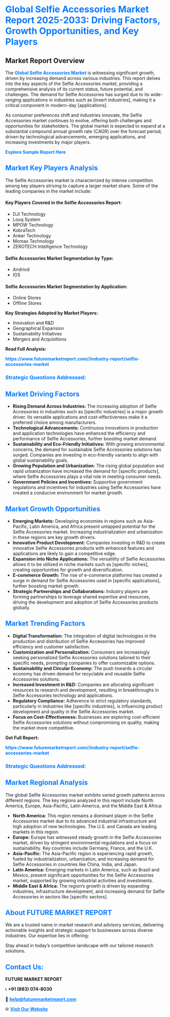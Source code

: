<h1 style="color: #007BFF;">Global Selfie Accessories Market Report 2025-2033: Driving Factors, Growth Opportunities, and Key Players</h1>

<section id="overview">
<h2>Market Report Overview</h2>
<p>The <a href="https://www.futuremarketreport.com//industry-report/selfie-accessories-market" style="color: #007BFF; text-decoration: none;"><strong>Global Selfie Accessories Market</strong></a> is witnessing significant growth, driven by increasing demand across various industries. This report delves into the key aspects of the Selfie Accessories market, providing a comprehensive analysis of its current status, future potential, and challenges. The demand for Selfie Accessories has surged due to its wide-ranging applications in industries such as [insert industries], making it a critical component in modern-day [applications].</p>
<p>As consumer preferences shift and industries innovate, the Selfie Accessories market continues to evolve, offering both challenges and opportunities for stakeholders. The global market is expected to expand at a substantial compound annual growth rate (CAGR) over the forecast period, driven by technological advancements, emerging applications, and increasing investments by major players.</p>
</section>

<section id="overview">
<p><a href="https://www.futuremarketreport.com//request-sample/reportId=81735" style="color: #007BFF; text-decoration: none;"><strong>Explore Sample Report Here</strong></a></p>
</section>

<section id="key-players">
<h2 style="color: #007BFF;">Market Key Players Analysis</h2>
<p>The Selfie Accessories market is characterized by intense competition among key players striving to capture a larger market share. Some of the leading companies in the market include:</p>
<h4>Key Players Covered in the Selfie Accessories Report:</h4>
<ul><li>DJI Technology</li><li>Looq System</li><li>MPOW Technology</li><li>KobraTech</li><li>Anker Technology</li><li>Momax Technology</li><li>ZEROTECH Intelligence Technology</li></ul>
<h4>Selfie Accessories Market Segmentation by Type:</h4>
<ul><li>Andriod</li><li>IOS</li></ul>

<h4>Selfie Accessories Market Segmentation by Application:</h4>
<ul><li>Online Stores</li><li>Offline Stores</li></ul>
<p><strong>Key Strategies Adopted by Market Players:</strong></p>
<ul>
<li>Innovation and R&D</li>
<li>Geographical Expansion</li>
<li>Sustainability Initiatives</li>
<li>Mergers and Acquisitions</li>
</ul>
</section>

<section>
<p><strong>Read Full Analysis: </strong></p><a href="https://www.futuremarketreport.com//industry-report/selfie-accessories-market" style="color: #007BFF; text-decoration: none;"><strong>https://www.futuremarketreport.com//industry-report/selfie-accessories-market</strong></a>
<h3 style="color: #007BFF;">Strategic Questions Addressed:</h3>
</section>

<section id="driving-factors">
<h2 style="color: #007BFF;">Market Driving Factors</h2>
<ul>
<li><strong>Rising Demand Across Industries:</strong> The increasing adoption of Selfie Accessories in industries such as [specific industries] is a major growth driver. Its versatile applications and cost-effectiveness make it a preferred choice among manufacturers.</li>
<li><strong>Technological Advancements:</strong> Continuous innovations in production and application technologies have enhanced the efficiency and performance of Selfie Accessories, further boosting market demand.</li>
<li><strong>Sustainability and Eco-Friendly Initiatives:</strong> With growing environmental concerns, the demand for sustainable Selfie Accessories solutions has surged. Companies are investing in eco-friendly variants to align with global sustainability goals.</li>
<li><strong>Growing Population and Urbanization:</strong> The rising global population and rapid urbanization have increased the demand for [specific products], where Selfie Accessories plays a vital role in meeting consumer needs.</li>
<li><strong>Government Policies and Incentives:</strong> Supportive government regulations and incentives for industries using Selfie Accessories have created a conducive environment for market growth.</li>
</ul>
</section>

<section id="growth-opportunities">
<h2 style="color: #007BFF;">Market Growth Opportunities</h2>
<ul>
<li><strong>Emerging Markets:</strong> Developing economies in regions such as Asia-Pacific, Latin America, and Africa present untapped potential for the Selfie Accessories market. Increasing industrialization and urbanization in these regions are key growth drivers.</li>
<li><strong>Innovative Product Development:</strong> Companies investing in R&D to create innovative Selfie Accessories products with enhanced features and applications are likely to gain a competitive edge.</li>
<li><strong>Expansion into Niche Applications:</strong> The versatility of Selfie Accessories allows it to be utilized in niche markets such as [specific niches], creating opportunities for growth and diversification.</li>
<li><strong>E-commerce Growth:</strong> The rise of e-commerce platforms has created a surge in demand for Selfie Accessories used in [specific applications], further boosting market growth.</li>
<li><strong>Strategic Partnerships and Collaborations:</strong> Industry players are forming partnerships to leverage shared expertise and resources, driving the development and adoption of Selfie Accessories products globally.</li>
</ul>
</section>

<section id="trending-factors">
<h2 style="color: #007BFF;">Market Trending Factors</h2>
<ul>
<li><strong>Digital Transformation:</strong> The integration of digital technologies in the production and distribution of Selfie Accessories has improved efficiency and customer satisfaction.</li>
<li><strong>Customization and Personalization:</strong> Consumers are increasingly seeking personalized Selfie Accessories solutions tailored to their specific needs, prompting companies to offer customizable options.</li>
<li><strong>Sustainability and Circular Economy:</strong> The push towards a circular economy has driven demand for recyclable and reusable Selfie Accessories solutions.</li>
<li><strong>Increased Investment in R&D:</strong> Companies are allocating significant resources to research and development, resulting in breakthroughs in Selfie Accessories technology and applications.</li>
<li><strong>Regulatory Compliance:</strong> Adherence to strict regulatory standards, particularly in industries like [specific industries], is influencing product development and quality in the Selfie Accessories market.</li>
<li><strong>Focus on Cost-Effectiveness:</strong> Businesses are exploring cost-efficient Selfie Accessories solutions without compromising on quality, making the market more competitive.</li>
</ul>
</section>

<section>
<p><strong>Get Full Report: </strong></p><a href="https://www.futuremarketreport.com//industry-report/selfie-accessories-market" style="color: #007BFF; text-decoration: none;"><strong>https://www.futuremarketreport.com//industry-report/selfie-accessories-market</strong></a>
<h3 style="color: #007BFF;">Strategic Questions Addressed:</h3>
</section>


<section id="regional-analysis">
<h2 style="color: #007BFF;">Market Regional Analysis</h2>
<p>The global Selfie Accessories market exhibits varied growth patterns across different regions. The key regions analyzed in this report include North America, Europe, Asia-Pacific, Latin America, and the Middle East & Africa:</p>
<ul>
<li><strong>North America:</strong> This region remains a dominant player in the Selfie Accessories market due to its advanced industrial infrastructure and high adoption of new technologies. The U.S. and Canada are leading markets in this region.</li>
<li><strong>Europe:</strong> Europe has witnessed steady growth in the Selfie Accessories market, driven by stringent environmental regulations and a focus on sustainability. Key countries include Germany, France, and the U.K.</li>
<li><strong>Asia-Pacific:</strong> The Asia-Pacific region is experiencing rapid growth, fueled by industrialization, urbanization, and increasing demand for Selfie Accessories in countries like China, India, and Japan.</li>
<li><strong>Latin America:</strong> Emerging markets in Latin America, such as Brazil and Mexico, present significant opportunities for the Selfie Accessories market, supported by growing industrial activities and investments.</li>
<li><strong>Middle East & Africa:</strong> The region’s growth is driven by expanding industries, infrastructure development, and increasing demand for Selfie Accessories in sectors like [specific sectors].</li>
</ul>
</section>

<footer>
<h2 style="color: #007BFF;">About FUTURE MARKET REPORT</h2>
<p>We are a trusted name in market research and advisory services, delivering actionable insights and strategic support to businesses across diverse industries. Our expertise lies in offering:</p>

<p>Stay ahead in today’s competitive landscape with our tailored research solutions.</p>

<h2 style="color: #007BFF;">Contact Us:</h2>
<p><strong>FUTURE MARKET REPORT</strong></p>
<p>📞 <strong>+91 (883) 074-8030</strong></p>
<p>📧 <strong><a href="mailto:help@futuremarketreport.com" style="color: #007BFF;">help@futuremarketreport.com</a></strong></p>
<p>🌐 <strong><a href="https://www.futuremarketreport.com/" style="color: #007BFF;">Visit Our Website</a></strong></p>
</footer>